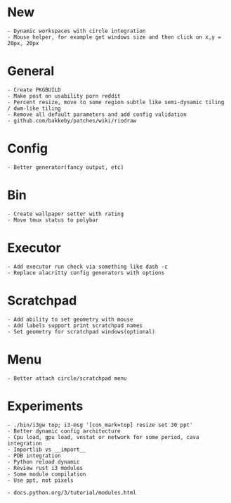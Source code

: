# New
    - Dynamic workspaces with circle integration
    - Mouse helper, for example get windows size and then click on x,y = 20px, 20px

# General
    - Create PKGBUILD
    - Make post on usability porn reddit
    - Percent resize, move to some region subtle like semi-dynamic tiling / dwm-like tiling
    - Remove all default parameters and add config validation
    - github.com/bakkeby/patches/wiki/riodraw

# Config
    - Better generator(fancy output, etc)

# Bin
    - Create wallpaper setter with rating
    - Move tmux status to polybar

# Executor
    - Add executor run check via something like dash -c
    - Replace alacritty config generators with options

# Scratchpad
    - Add ability to set geometry with mouse
    - Add labels support print scratchpad names
    - Set geometry for scratchpad windows(optional)

# Menu
    - Better attach circle/scratchpad menu

# Experiments
    - ./bin/i3gw top; i3-msg '[con_mark=top] resize set 30 ppt'
    - Better dynamic config architecture
    - Cpu load, gpu load, vnstat or network for some period, cava integration
    - Importlib vs __import__
    - PDB integration
    - Python reload dynamic
    - Review rust i3 modules
    - Some module compilation
    - Use ppt, not pixels

    - docs.python.org/3/tutorial/modules.html
